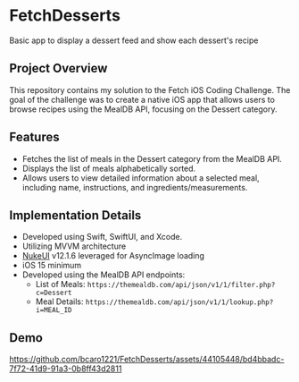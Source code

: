 # FetchDesserts
Basic app to display a dessert feed and show each dessert's recipe

## Project Overview

This repository contains my solution to the Fetch iOS Coding Challenge. The goal of the challenge was to create a native iOS app that allows users to browse recipes using the MealDB API, focusing on the Dessert category.

## Features

- Fetches the list of meals in the Dessert category from the MealDB API.
- Displays the list of meals alphabetically sorted.
- Allows users to view detailed information about a selected meal, including name, instructions, and ingredients/measurements.

## Implementation Details

- Developed using Swift, SwiftUI, and Xcode.
- Utilizing MVVM architecture
- [NukeUI](https://github.com/kean/Nuke/) v12.1.6 leveraged for AsyncImage loading
- iOS 15 minimum
- Developed using the MealDB API endpoints:
  - List of Meals: `https://themealdb.com/api/json/v1/1/filter.php?c=Dessert`
  - Meal Details: `https://themealdb.com/api/json/v1/1/lookup.php?i=MEAL_ID`
 

## Demo

https://github.com/bcaro1221/FetchDesserts/assets/44105448/bd4bbadc-7f72-41d9-91a3-0b8ff43d2811

